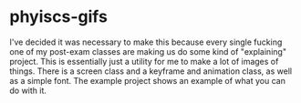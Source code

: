 # phyiscs-gifs
I've decided it was necessary to make this because every single fucking one of my post-exam classes are making us do some kind of "explaining" project. 
This is essentially just a utility for me to make a lot of images of things. There is a screen class and a keyframe and animation class, as well as a simple font. 
The example project shows an example of what you can do with it.
